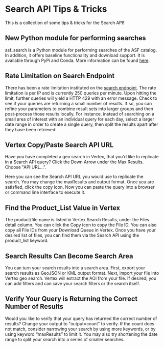 # Search API Tips & Tricks

This is a collection of some tips & tricks for the Search API!

## New Python module for performing searches
asf_search is a Python module for performing searches of the ASF catalog. In addition, it offers baseline functionality and download support. It is available through PyPi and Conda. More information can be found [here](/asf_search/basics).

## Rate Limitation on Search Endpoint
There has been a rate limitation instituted on the [search endpoint](/api/keywords/#search-endpoint). The rate limitation is per IP and is currently 250 queries per minute. Upon hitting the limit, further queries will yield a HTTP 429 with an error message. Check to see if your queries are returning a small number of results. If so, you can refine your parameters to combine result sets into larger groups and then post-process those results locally. For instance, instead of searching on a small area of interest with an individual query for each day, select a larger date range in order to create a single query, then split the results apart after they have been retrieved.

## Vertex Copy/Paste Search API URL
Have you have completed a geo search in Vertex, that you'd like to replicate in a Search API query? Click the Down Arrow under the Max Results. Choose "API URL...".

Here you can see the Search API URL you would use to replicate the search. You may change the maxResults and output format. Once you are satisfied, click the copy icon. Now you can paste the query into a browser or command line interface to execute it.

## Find the Product_List Value in Vertex
The product/file name is listed in Vertex Search Results, under the Files detail column. You can click the Copy icon to copy the File ID. You can also copy all File IDs from your Download Queue in Vertex. Once you have your desired list of files, you can find them via the Search API using the product_list keyword.

## Search Results Can Become Search Area
You can turn your search results into a search area. First, export your search results as GeoJSON or KML output format. Next, import your file into Vertex geo search. Vertex will extract the AOI from your file. If desired, you can add filters and can save your search filters or the search itself.

## Verify Your Query is Returning the Correct Number of Results
Would you like to verify that your query has returned the correct number of results? Change your output to "output=count" to verify. If the count does not match, consider narrowing your search by using more keywords, or by using keyword “maxResults” to limit it. You may also try shortening the date range to split your search into a series of smaller searches.